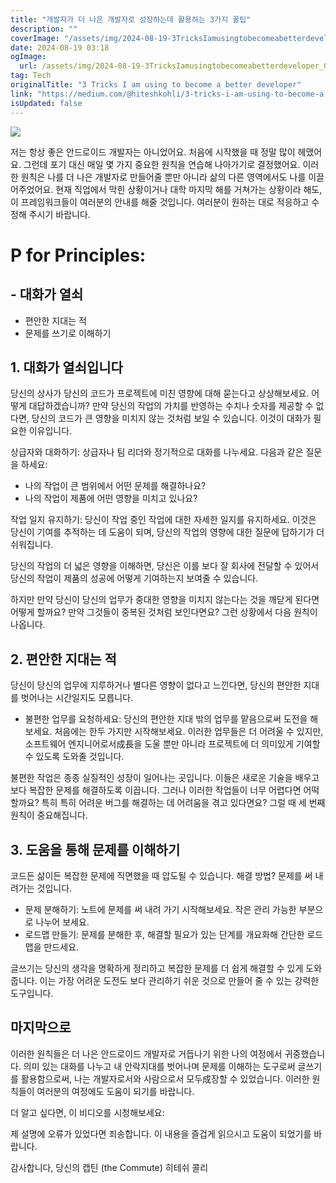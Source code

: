 ```yaml
---
title: "개발자가 더 나은 개발자로 성장하는데 활용하는 3가지 꿀팁"
description: ""
coverImage: "/assets/img/2024-08-19-3TricksIamusingtobecomeabetterdeveloper_0.png"
date: 2024-08-19 03:18
ogImage: 
  url: /assets/img/2024-08-19-3TricksIamusingtobecomeabetterdeveloper_0.png
tag: Tech
originalTitle: "3 Tricks I am using to become a better developer"
link: "https://medium.com/@hiteshkohli/3-tricks-i-am-using-to-become-a-better-developer-bb0222a87aab"
isUpdated: false
---
```



<img src="/assets/img/2024-08-19-3TricksIamusingtobecomeabetterdeveloper_0.png" />

저는 항상 좋은 안드로이드 개발자는 아니었어요. 처음에 시작했을 때 정말 많이 헤맸어요. 그런데 포기 대신 매일 몇 가지 중요한 원칙을 연습해 나아가기로 결정했어요. 이러한 원칙은 나를 더 나은 개발자로 만들어줄 뿐만 아니라 삶의 다른 영역에서도 나를 이끌어주었어요. 현재 직업에서 막힌 상황이거나 대학 마지막 해를 거쳐가는 상황이라 해도, 이 프레임워크들이 여러분의 안내를 해줄 것입니다. 여러분이 원하는 대로 적응하고 수정해 주시기 바랍니다.

# P for Principles:

## - 대화가 열쇠
- 편안한 지대는 적
- 문제를 쓰기로 이해하기

<div class="content-ad"></div>

## 1. 대화가 열쇠입니다

당신의 상사가 당신의 코드가 프로젝트에 미친 영향에 대해 묻는다고 상상해보세요. 어떻게 대답하겠습니까? 만약 당신의 작업의 가치를 반영하는 수치나 숫자를 제공할 수 없다면, 당신의 코드가 큰 영향을 미치지 않는 것처럼 보일 수 있습니다. 이것이 대화가 필요한 이유입니다.

상급자와 대화하기: 상급자나 팀 리더와 정기적으로 대화를 나누세요. 다음과 같은 질문을 하세요:
- 나의 작업이 큰 범위에서 어떤 문제를 해결하나요?
- 나의 작업이 제품에 어떤 영향을 미치고 있나요?

작업 일지 유지하기: 당신이 작업 중인 작업에 대한 자세한 일지를 유지하세요. 이것은 당신이 기여를 추적하는 데 도움이 되며, 당신의 작업의 영향에 대한 질문에 답하기가 더 쉬워집니다.

당신의 작업의 더 넓은 영향을 이해하면, 당신은 이를 보다 잘 회사에 전달할 수 있어서 당신의 작업이 제품의 성공에 어떻게 기여하는지 보여줄 수 있습니다.

<div class="content-ad"></div>

하지만 만약 당신이 당신의 업무가 중대한 영향을 미치지 않는다는 것을 깨닫게 된다면 어떻게 할까요? 만약 그것들이 중복된 것처럼 보인다면요? 그런 상황에서 다음 원칙이 나옵니다.

## 2. 편안한 지대는 적

당신이 당신의 업무에 지루하거나 별다른 영향이 없다고 느낀다면, 당신의 편안한 지대를 벗어나는 시간일지도 모릅니다.

- 불편한 업무를 요청하세요: 당신의 편안한 지대 밖의 업무를 맡음으로써 도전을 해보세요. 처음에는 한두 가지만 시작해보세요. 이러한 업무들은 더 어려울 수 있지만, 소프트웨어 엔지니어로서成長을 도울 뿐만 아니라 프로젝트에 더 의미있게 기여할 수 있도록 도와줄 것입니다.

<div class="content-ad"></div>

불편한 작업은 종종 실질적인 성장이 일어나는 곳입니다. 이들은 새로운 기술을 배우고 보다 복잡한 문제를 해결하도록 이끕니다. 그러나 이러한 작업들이 너무 어렵다면 어떡할까요? 특히 특히 어려운 버그를 해결하는 데 어려움을 겪고 있다면요? 그럴 때 세 번째 원칙이 중요해집니다.

## 3. 도움을 통해 문제를 이해하기

코드든 삶이든 복잡한 문제에 직면했을 때 압도될 수 있습니다. 해결 방법? 문제를 써 내려가는 것입니다.

- 문제 분해하기: 노트에 문제를 써 내려 가기 시작해보세요. 작은 관리 가능한 부분으로 나누어 보세요.
- 로드맵 만들기: 문제를 분해한 후, 해결할 필요가 있는 단계를 개요화해 간단한 로드맵을 만드세요.

<div class="content-ad"></div>

글쓰기는 당신의 생각을 명확하게 정리하고 복잡한 문제를 더 쉽게 해결할 수 있게 도와줍니다. 이는 가장 어려운 도전도 보다 관리하기 쉬운 것으로 만들어 줄 수 있는 강력한 도구입니다.

## 마지막으로

이러한 원칙들은 더 나은 안드로이드 개발자로 거듭나기 위한 나의 여정에서 귀중했습니다. 의미 있는 대화를 나누고 내 안락지대를 벗어나며 문제를 이해하는 도구로써 글쓰기를 활용함으로써, 나는 개발자로서와 사람으로서 모두成장할 수 있었습니다. 이러한 원칙들이 여러분의 여정에도 도움이 되기를 바랍니다.

더 알고 싶다면, 이 비디오를 시청해보세요:

<div class="content-ad"></div>

제 설명에 오류가 있었다면 죄송합니다. 이 내용을 즐겁게 읽으시고 도움이 되었기를 바랍니다.

감사합니다,
당신의 캡틴 (the Commute)
히테쉬 콜리